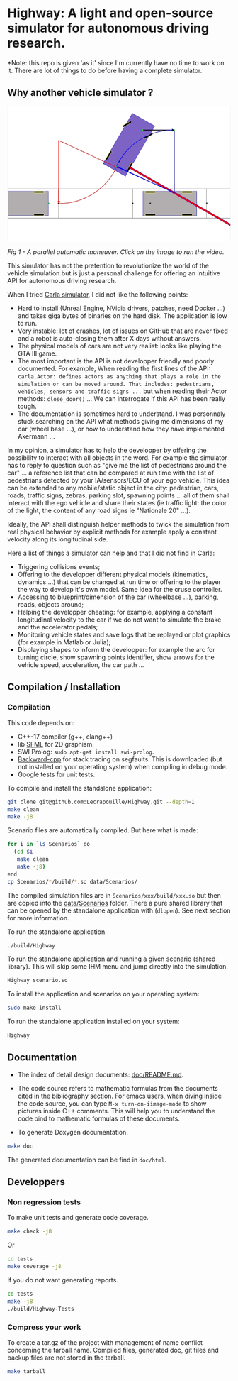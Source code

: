 # Highway: A light and open-source simulator for autonomous driving research.

*Note: this repo is given 'as it' since I'm currently have no time to work on it. There are lot of things to do before
having a complete simulator.

## Why another vehicle simulator ?

[![Auto parking](src/ECUs/AutoParkECU/doc/Parallel/demo.png)](https://www.youtube.com/shorts/ZNt48pTXtO0)

*Fig 1 - A parallel automatic maneuver. Click on the image to run the video.*

This simulator has not the pretention to revolutionize the world of the vehicle simulation but is just a personal challenge for offering an intuitive API for autonomous driving research.

When I tried [Carla simulator](https://github.com/carla-simulator/carla), I did not like the following points:
- Hard to install (Unreal Engine, NVidia drivers, patches, need Docker ...) and takes giga bytes of binaries on the hard disk. The application is low to run.
- Very instable: lot of crashes, lot of issues on GitHub that are never fixed and a robot is auto-closing them after X days without answers.
- The physical models of cars are not very realist: looks like playing the GTA III game.
- The most important is the API is not developper friendly and poorly documented. For example, When reading the first lines of the API: `carla.Actor: defines actors as anything that plays a role in the simulation or can be moved around. That includes: pedestrians, vehicles, sensors and traffic signs ...` but when reading their Actor methods: `close_door()` ... We can interrogate if this API has been really tough.
- The documentation is sometimes hard to understand. I was personnaly stuck searching on the API what methods giving me dimensions of my car (wheel base ...), or how to understand how they have implemented Akermann ...

In my opinion, a simulator has to help the developper by offering the possibility to interact with all objects in the word. For example the simulator has to reply to question such as "give me the list of pedestrians around the car" ... a reference list that can be compared at run time with the list of pedestrians detected by your IA/sensors/ECU of your ego vehicle. This idea can be extended to any mobile/static object in the city: pedestrian, cars, roads, traffic signs, zebras, parking slot, spawning points ... all of them shall interact with the ego vehicle and share their states (ie traffic light: the color of the light, the content of any road signs ie "Nationale 20" ...).

Ideally, the API shall distinguish helper methods to twick the simulation from real physical behavior by explicit methods for example apply a constant velocity along its longitudinal side.

Here a list of things a simulator can help and that I did not find in Carla:
- Triggering collisions events;
- Offering to the developper different physical models (kinematics, dynamics ...) that can be changed at run time or offering to the player the way to develop it's own model. Same idea for the cruse controller.
- Accessing to blueprint/dimension of the car (wheelbase ...), parking, roads, objects around;
- Helping the developper cheating: for example, applying a constant longitudinal velocity to the car if we do not want to simulate the brake and the accelerator pedals;
- Monitoring vehicle states and save logs that be replayed or plot graphics (for example in Matlab or Julia);
- Displaying shapes to inform the developper: for example the arc for turning circle, show spawning points identifier, show arrows for the vehicle speed, acceleration, the car path ...

## Compilation / Installation

### Compilation

This code depends on:
- C++-17 compiler (g++, clang++)
- lib [SFML]( https://www.sfml-dev.org/) for 2D graphism.
- SWI Prolog: `sudo apt-get install swi-prolog`.
- [Backward-cpp](https://github.com/bombela/backward-cpp) for stack tracing on segfaults.
  This is downloaded (but not installed on your operating system) when compiling in debug
  mode.
- Google tests for unit tests.

To compile and install the standalone application:

```sh
git clone git@github.com:Lecrapouille/Highway.git --depth=1
make clean
make -j8
```

Scenario files are automatically compiled. But here what is made:

```sh
for i in `ls Scenarios` do
  (cd $i
   make clean
   make -j8)
end
cp Scenarios/*/build/*.so data/Scenarios/
```

The compiled simulation files are in `Scenarios/xxx/build/xxx.so` but then are copied
into the [data/Scenarios](data/Scenarios/) folder. There a pure shared library that
can be opened by the standalone application with (`dlopen`). See next section for more information.


To run the standalone application.
```sh
./build/Highway
```

To run the standalone application and running a given scenario (shared library).
This will skip some IHM menu and jump directly into the simulation.

```sh
Highway scenario.so
```

To install the application and scenarios on your operating system:

```sh
sudo make install
```

To run the standalone application installed on your system:

```sh
Highway
```

## Documentation

- The index of detail design documents: [doc/README.md](doc/README.md).

-  The code source refers to mathematic formulas from the documents
cited in the bibliography section. For emacs users, when diving inside
the code source, you can type `M-x turn-on-iimage-mode` to show pictures
inside C++ comments. This will help you to understand the code bind
to mathematic formulas of these documents.

- To generate Doxygen documentation.

```sh
make doc
```

The generated documentation can be find in `doc/html`.

## Developpers

### Non regression tests

To make unit tests and generate code coverage.

```sh
make check -j8
```

Or

```sh
cd tests
make coverage -j8
```

If you do not want generating reports.

```sh
cd tests
make -j8
./build/Highway-Tests
```

### Compress your work

To create a tar.gz of the project with management of name conflict concerning the tarball name. Compiled files, generated doc, git files and backup files are not stored in the tarball.

```sh
make tarball
```
